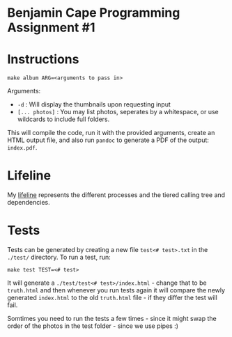 # Benjamin Cape Programming Assignment #1

# Instructions

```
make album ARG=<arguments to pass in>
```

Arguments:
- `-d` : Will display the thumbnails upon requesting input
- `[... photos]` : You may list photos, seperates by a whitespace, or use wildcards to include full folders.

This will compile the code, run it with the provided arguments, create an HTML output file, and also run `pandoc` to generate a PDF of the output: `index.pdf`.

# Lifeline

My [lifeline](./Lifeline.pdf) represents the different processes and the tiered calling tree and dependencies.

# Tests

Tests can be generated by creating a new file `test<# test>.txt` in the `./test/` directory. To run a test, run:

```
make test TEST=<# test>
```

It will generate a `./test/test<# test>/index.html` - change that to be `truth.html` and then whenever you run tests again it will compare the newly generated `index.html` to the old `truth.html` file - if they differ the test will fail.

Somtimes you need to run the tests a few times - since it might swap the order of the photos in the test folder - since we use pipes :)